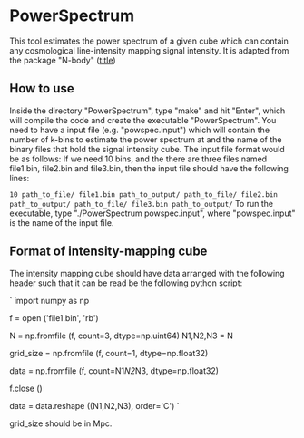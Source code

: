 # PowerSpectrum
This tool estimates the power spectrum of a given cube which can contain any cosmological line-intensity mapping signal intensity. It is adapted from the package "N-body" ([title](https://github.com/rajeshmondal18/N-body))

## How to use
Inside the directory "PowerSpectrum", type "make" and hit "Enter", which will compile the code and create the executable "PowerSpectrum". You need to have a input file (e.g. "powspec.input") which will contain the number of k-bins to estimate the power spectrum at and the name of the binary files that hold the signal intensity cube.
The input file format would be as follows:
If we need 10 bins, and the there are three files named file1.bin, file2.bin and file3.bin, then the input file should have the following lines:

`
10
path_to_file/ file1.bin path_to_output/
path_to_file/ file2.bin path_to_output/
path_to_file/ file3.bin path_to_output/
`
To run the executable, type "./PowerSpectrum powspec.input", where "powspec.input" is the name of the input file.

## Format of intensity-mapping cube
The intensity mapping cube should have data arranged with the following header such that it can be read be the following python script:

`
import numpy as np

f = open ('file1.bin', 'rb')

N = np.fromfile (f, count=3, dtype=np.uint64)
N1,N2,N3 = N

grid_size = np.fromfile (f, count=1, dtype=np.float32)

data = np.fromfile (f, count=N1*N2*N3, dtype=np.float32)

f.close ()

data = data.reshape ((N1,N2,N3), order='C')
`

grid_size should be in Mpc.
